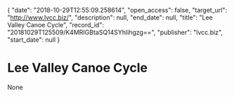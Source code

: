 {
  "date": "2018-10-29T12:55:09.258614", 
  "open_access": false, 
  "target_url": "http://www.lvcc.biz/", 
  "description": null, 
  "end_date": null, 
  "title": "Lee Valley Canoe Cycle", 
  "record_id": "20181029T125509/K4MRIGBtaSQ14SYhlihgzg==", 
  "publisher": "lvcc.biz", 
  "start_date": null
}

# Lee Valley Canoe Cycle

None